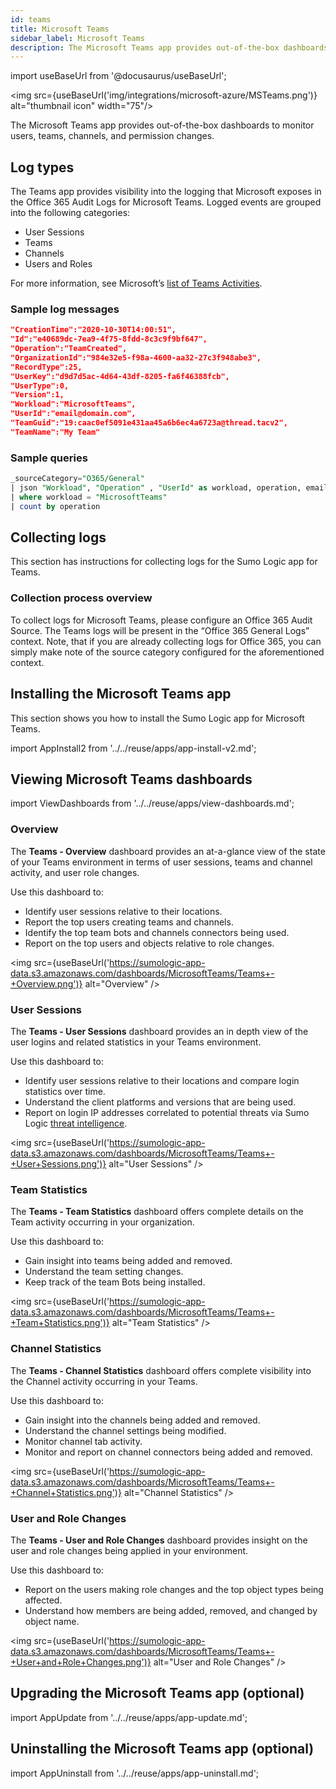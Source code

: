 ```yaml
---
id: teams
title: Microsoft Teams
sidebar_label: Microsoft Teams
description: The Microsoft Teams app provides out-of-the-box dashboards to monitor users, teams, channels, and permission changes.
---
```


import useBaseUrl from '@docusaurus/useBaseUrl';

<img src={useBaseUrl('img/integrations/microsoft-azure/MSTeams.png')} alt="thumbnail icon" width="75"/>

The Microsoft Teams app provides out-of-the-box dashboards to monitor users, teams, channels, and permission changes.


## Log types  

The Teams app provides visibility into the logging that Microsoft exposes in the Office 365 Audit Logs for Microsoft Teams. Logged events are grouped into the following categories:

* User Sessions
* Teams
* Channels
* Users and Roles

For more information, see Microsoft’s [list of Teams Activities](https://docs.microsoft.com/en-us/microsoftteams/audit-log-events#teams-activities).

### Sample log messages

```json
"CreationTime":"2020-10-30T14:00:51",
"Id":"e40689dc-7ea9-4f75-8fdd-8c3c9f9bf647",
"Operation":"TeamCreated",
"OrganizationId":"984e32e5-f98a-4600-aa32-27c3f948abe3",
"RecordType":25,
"UserKey":"d9d7d5ac-4d64-43df-8205-fa6f46388fcb",
"UserType":0,
"Version":1,
"Workload":"MicrosoftTeams",
"UserId":"email@domain.com",
"TeamGuid":"19:caac0ef5091e431aa45a6b6ec4a6723a@thread.tacv2",
"TeamName":"My Team"
```

### Sample queries
```sql
_sourceCategory="O365/General"
| json "Workload", "Operation" , "UserId" as workload, operation, email
| where workload = "MicrosoftTeams"
| count by operation
```

## Collecting logs

This section has instructions for collecting logs for the Sumo Logic app for Teams.

### Collection process overview

To collect logs for Microsoft Teams, please configure an Office 365 Audit Source. The Teams logs will be present in the “Office 365 General Logs” context. Note, that if you are already collecting logs for Office 365, you can simply make note of the source category configured for the aforementioned context.

## Installing the Microsoft Teams app   

This section shows you how to install the Sumo Logic app for Microsoft Teams.

import AppInstall2 from '../../reuse/apps/app-install-v2.md';

<AppInstall2/>

## Viewing Microsoft Teams dashboards  

import ViewDashboards from '../../reuse/apps/view-dashboards.md';

<ViewDashboards/>

### Overview

The **Teams - Overview** dashboard provides an at-a-glance view of the state of your Teams environment in terms of user sessions, teams and channel activity, and user role changes.

Use this dashboard to:
* Identify user sessions relative to their locations.
* Report the top users creating teams and channels.
* Identify the top team bots and channels connectors being used.
* Report on the top users and objects relative to role changes.

<img src={useBaseUrl('https://sumologic-app-data.s3.amazonaws.com/dashboards/MicrosoftTeams/Teams+-+Overview.png')} alt="Overview" />

### User Sessions

The **Teams - User Sessions** dashboard provides an in depth view of the user logins and related statistics in your Teams environment.

Use this dashboard to:
* Identify user sessions relative to their locations and compare login statistics over time.
* Understand the client platforms and versions that are being used.
* Report on login IP addresses correlated to potential threats via Sumo Logic [threat intelligence](/docs/security/threat-intelligence/).

<img src={useBaseUrl('https://sumologic-app-data.s3.amazonaws.com/dashboards/MicrosoftTeams/Teams+-+User+Sessions.png')} alt="User Sessions" />

### Team Statistics

The **Teams - Team Statistics** dashboard offers complete details on the Team activity occurring in your organization.

Use this dashboard to:
* Gain insight into teams being added and removed.
* Understand the team setting changes.
* Keep track of the team Bots being installed.

<img src={useBaseUrl('https://sumologic-app-data.s3.amazonaws.com/dashboards/MicrosoftTeams/Teams+-+Team+Statistics.png')} alt="Team Statistics" />

### Channel Statistics

The **Teams - Channel Statistics** dashboard offers complete visibility into the Channel activity occurring in your Teams.

Use this dashboard to:
* Gain insight into the channels being added and removed.
* Understand the channel settings being modified.
* Monitor channel tab activity.
* Monitor and report on channel connectors being added and removed.

<img src={useBaseUrl('https://sumologic-app-data.s3.amazonaws.com/dashboards/MicrosoftTeams/Teams+-+Channel+Statistics.png')} alt="Channel Statistics" />

### User and Role Changes

The **Teams - User and Role Changes** dashboard provides insight on the user and role changes being applied in your environment.

Use this dashboard to:
* Report on the users making role changes and the top object types being affected.
* Understand how members are being added, removed, and changed by object name.

<img src={useBaseUrl('https://sumologic-app-data.s3.amazonaws.com/dashboards/MicrosoftTeams/Teams+-+User+and+Role+Changes.png')} alt="User and Role Changes" />

## Upgrading the Microsoft Teams app (optional)

import AppUpdate from '../../reuse/apps/app-update.md';

<AppUpdate/>

## Uninstalling the Microsoft Teams app (optional)

import AppUninstall from '../../reuse/apps/app-uninstall.md';

<AppUninstall/>

